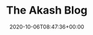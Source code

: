 ---
title : "The Akash Blog"
description: "Akash is a Peer-to-Peer Marketplace for Computing Resources"
lead: "Akash is a Peer-to-Peer Marketplace for Computing Resources"
date: 2020-10-06T08:47:36+00:00
lastmod: 2020-10-06T08:47:36+00:00
draft: false
images: []
---